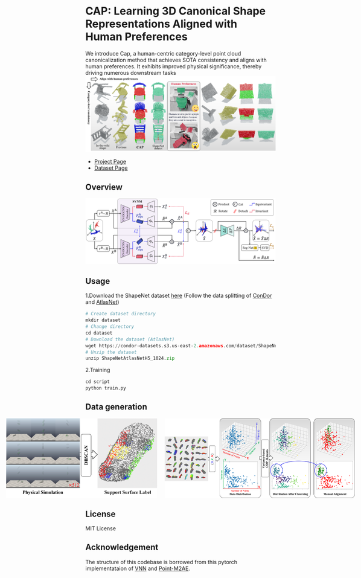 # CAP: Learning 3D Canonical Shape Representations Aligned with Human Preferences
We introduce Cap, a human-centric category-level point cloud canonicalization method that achieves SOTA consistency and aligns with human preferences. It exhibits improved physical significance, thereby driving numerous downstream tasks
![CAP](./img1_.png)

- [Project Page](https://anonymity15333.github.io/CAP.github.io/)
- [Dataset Page](https://anonymity15333.github.io/CAP.github.io/)
  
## Overview
![Overview](./img2.png)

## Usage
1.Download the ShapeNet dataset [here](https://condor-datasets.s3.us-east-2.amazonaws.com/dataset/ShapeNetAtlasNetH5_1024.zip) (Follow the data splitting of [ConDor](https://github.com/brown-ivl/ConDor) and [AtlasNet](https://github.com/TheoDEPRELLE/AtlasNetV2))
```python
# Create dataset directory
mkdir dataset
# Change directory
cd dataset
# Download the dataset (AtlasNet)
wget https://condor-datasets.s3.us-east-2.amazonaws.com/dataset/ShapeNetAtlasNetH5_1024.zip 
# Unzip the dataset
unzip ShapeNetAtlasNetH5_1024.zip
```

2.Training
```python
cd script
python train.py
```

## Data generation
<div style="display: flex; justify-content: center;">
  <img src="./Cluster1.png" alt="Overview" width="400" style="margin-right: 20px;"/>
  <img src="./Cluster4.png" alt="Overview" width="800"/>
</div>

## License
MIT License

## Acknowledgement
The structure of this codebase is borrowed from this pytorch implementataion of [VNN](https://github.com/FlyingGiraffe/vnn) and [Point-M2AE](https://github.com/ZrrSkywalker/Point-M2AE).
